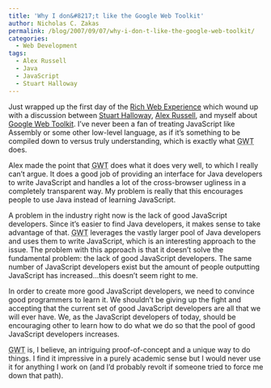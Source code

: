 ```yaml
---
title: 'Why I don&#8217;t like the Google Web Toolkit'
author: Nicholas C. Zakas
permalink: /blog/2007/09/07/why-i-don-t-like-the-google-web-toolkit/
categories:
  - Web Development
tags:
  - Alex Russell
  - Java
  - JavaScript
  - Stuart Halloway
---
```

Just wrapped up the first day of the <a title="The Rich Web Experience" rel="external" href="http://www.therichwebexperience.com">Rich Web Experience</a> which wound up with a discussion between <a title="Think Relevance" rel="external" href="http://relevancellc.com/">Stuart Halloway</a>, <a title="Continuing Intermittent Incoherency" rel="external" href="http://alex.dojotoolkit.org/">Alex Russell</a>, and myself about <a title="Google Web Toolkit" rel="external" href="http://code.google.com/webtoolkit/">Google Web Toolkit</a>. I&#8217;ve never been a fan of treating JavaScript like Assembly or some other low-level language, as if it&#8217;s something to be compiled down to versus truly understanding, which is exactly what <acronym title="Google Web Toolkit">GWT</acronym> does.

Alex made the point that <acronym title="Google Web Toolkit">GWT</acronym> does what it does very well, to which I really can&#8217;t argue. It does a good job of providing an interface for Java developers to write JavaScript and handles a lot of the cross-browser ugliness in a completely transparent way. My problem is really that this encourages people to use Java instead of learning JavaScript.

A problem in the industry right now is the lack of good JavaScript developers. Since it&#8217;s easier to find Java developers, it makes sense to take advantage of that. <acronym title="Google Web Toolkit">GWT</acronym> leverages the vastly larger pool of Java developers and uses them to write JavaScript, which is an interesting approach to the issue. The problem with this approach is that it doesn&#8217;t solve the fundamental problem: the lack of good JavaScript developers. The same number of JavaScript developers exist but the amount of people outputting JavaScript has increased&#8230;this doesn&#8217;t seem right to me.

In order to create more good JavaScript developers, we need to convince good programmers to learn it. We shouldn&#8217;t be giving up the fight and accepting that the current set of good JavaScript developers are all that we will ever have. We, as the JavaScript developers of today, should be encouraging other to learn how to do what we do so that the pool of good JavaScript developers increases.

<acronym title="Google Web Toolkit">GWT</acronym> is, I believe, an intriguing proof-of-concept and a unique way to do things. I find it impressive in a purely academic sense but I would never use it for anything I work on (and I&#8217;d probably revolt if someone tried to force me down that path).
